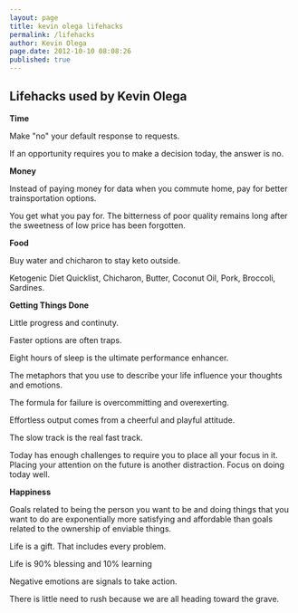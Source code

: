 ```yaml
---
layout: page
title: kevin olega lifehacks
permalink: /lifehacks
author: Kevin Olega
page.date: 2012-10-10 08:08:26
published: true
---
```


Lifehacks used by Kevin Olega
-----------------------------

**Time**

Make "no" your default response to requests.

If an opportunity requires you to make a decision today, the answer is no.

**Money**

Instead of paying money for data when you commute home, pay for better trainsportation options.

You get what you pay for. The bitterness of poor quality remains long after the sweetness of low price has been forgotten.

**Food**

Buy water and chicharon to stay keto outside.

Ketogenic Diet Quicklist, Chicharon, Butter, Coconut Oil, Pork, Broccoli, Sardines.

**Getting Things Done**

Little progress and continuty.

Faster options are often traps.

Eight hours of sleep is the ultimate performance enhancer.

The metaphors that you use to describe your life influence your thoughts and emotions.

The formula for failure is overcommitting and overexerting.

Effortless output comes from a cheerful and playful attitude.

The slow track is the real fast track.

Today has enough challenges to require you to place all your focus in it. Placing your attention on the future is another distraction. Focus on doing today well.

**Happiness**

Goals related to being the person you want to be and doing things that you want to do are exponentially more satisfying and affordable than goals related to the ownership of enviable things.

Life is a gift. That includes every problem.

Life is 90% blessing and 10% learning

Negative emotions are signals to take action.

There is little need to rush because we are all heading toward the grave.
